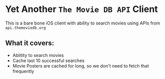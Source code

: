 # Yet Another `The Movie DB API` Client

This is a bare bone iOS client with ability to search movies using APIs from `api.themoviedb.org`

## What it covers:
- Ablitity to search movies 
- Cache last 10 successful searches
- Movie Posters are cached for long, so we don't need to fetch that frequently
